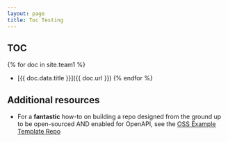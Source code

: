 ```yaml
---
layout: page
title: Toc Testing
---
```


## TOC

{% for doc in site.team1 %}
- [{{ doc.data.title }}]({{ doc.url }})
{% endfor %}

## Additional resources

- For a **fantastic** how-to on building a repo designed from the ground up to be open-sourced AND enabled for OpenAPI, see the [OSS Example Template Repo](https://github.com/therzka/OSS-Example-Repo)
